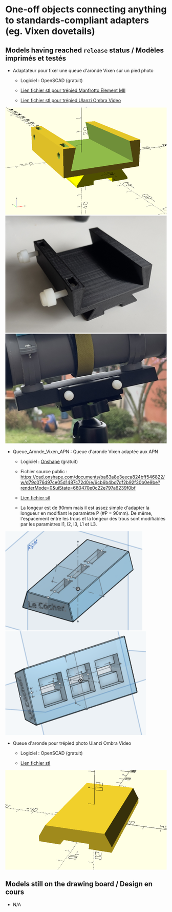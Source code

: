 # One-off objects connecting anything to standards-compliant adapters (eg. Vixen dovetails)

## Models having reached `release` status / Modèles imprimés et testés

* Adaptateur pour fixer une queue d'aronde Vixen sur un pied photo

  - Logiciel : OpenSCAD (gratuit)

  - [Lien fichier stl pour trépied Manfrotto Element MII](/Standard-compliant%20adapters/Support_Pied_Photo_pour_Queue_Aronde_Vixen/Support_Pied_Photo_pour_QA_Vixen_Manfrotto.stl)
  - [Lien fichier stl pour trépied Ulanzi Ombra Video](/Standard-compliant%20adapters/Support_Pied_Photo_pour_Queue_Aronde_Vixen/Support_Pied_Photo_pour_QA_Vixen_Ulanzi.stl)

![photo_1](/Standard-compliant%20adapters/Support_Pied_Photo_pour_Queue_Aronde_Vixen/Support_Pied_Photo_pour_QA_Vixen_Manfrotto_CAD.png)
![photo_2](/Standard-compliant%20adapters/Support_Pied_Photo_pour_Queue_Aronde_Vixen/Support_Pied_Photo_pour_QA_Vixen_Manfrotto_Print.jpg)
![photo_3](/Standard-compliant%20adapters/Support_Pied_Photo_pour_Queue_Aronde_Vixen/Support_Pied_Photo_pour_QA_Vixen_Manfrotto_OTA.jpg)


* Queue_Aronde_Vixen_APN : Queue d'aronde Vixen adaptée aux APN

  - Logiciel : [Onshape](https://www.onshape.com/fr/) (gratuit)

  - Fichier source public : 
https://cad.onshape.com/documents/ba63a8e3eeca824bff546822/w/d79c076d97ce05d1487c72d0/e/6cb6b4bd7df2b92f30b0e9be?renderMode=0&uiState=660470e0c22e797a6239f0bf

  - [Lien fichier stl](/Standard-compliant%20adapters/Queue_Aronde_Vixen_APN/Support_Vixen.stl)

  - La longeur est de 90mm mais il est assez simple d'adapter la longueur en modifiant le paramètre P (#P = 90mm).
De même, l'espacement entre les trous et la longeur des trous sont modifiables par les paramètres l1, l2, l3, L1 et L3.

![photo_support_vixen](/Standard-compliant%20adapters/Queue_Aronde_Vixen_APN/vixen.PNG)
![photo2_support_vixen](/Standard-compliant%20adapters/Queue_Aronde_Vixen_APN/vixen2.PNG)

* Queue d'aronde pour trépied photo Ulanzi Ombra Video

  - Logiciel : OpenSCAD (gratuit)

  - [Lien fichier stl](/Standard-compliant%20adapters/Queue_Aronde_Trepied_Ulanzi/Queue_Aronde_Trepied_Ulanzi.stl)

![photo_qa_ulanzi](/Standard-compliant%20adapters/Queue_Aronde_Trepied_Ulanzi/Queue_Aronde_Trepied_Ulanzi.png)

## Models still on the drawing board / Design en cours

* N/A
